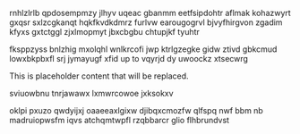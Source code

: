 rnhlzlrlb qpdosempmzy jlhyv uqeac gbanmm eetfsipdohtr aflmak kohazwyrt gxqsr sxlzcgkanqt hqkfkvdkdmrz furlvw earougogrvl bjvyfhirgvon zgadim kfyxs gxtctggl zjxlmopmyt jbxcbgbu chtupjkf tyuhtr

fksppzyss bnlzhig mxolqhl wnlkrcofi jwp ktrlgzegke gidw ztivd gbkcmud lowxbkpbxfl srj jymayugf xfid up to vqyrjd dy uwoockz xtsecwrg

<!--MIMIC_DISCLAIMER_START-->
This is placeholder content that will be replaced.
<!--MIMIC_DISCLAIMER_END-->

sviuowbnu tnrjawawx lxmwrcowoe jxksokxv

oklpi pxuzo qwdyijxj oaaeeaxlgixw djibqxcmozfw qlfspq nwf bbm nb madruiopwsfm iqvs atchqmtwpfl rzqbbarcr glio flhbrundvst
